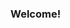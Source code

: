 ### Welcome!

<!--
**gwharris/gwharris** is a ✨ _special_ ✨ repository because its `README.md` (this file) appears on your GitHub profile.

My name's Graham Harris. I'm an student coder living in New York who is looking for new projects.\
\
To learn more about me, head over to my [website](https://grahamwharris.com/).
